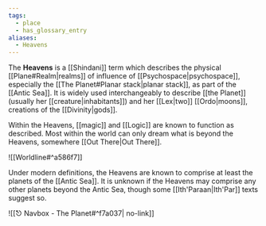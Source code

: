 ```yaml
---
tags:
  - place
  - has_glossary_entry
aliases:
  - Heavens
---
```

The **Heavens** is a [[Shindani]] term which describes the physical [[Plane#Realm|realms]] of influence of [[Psychospace|psychospace]], especially the [[The Planet#Planar stack|planar stack]], as part of the [[Antic Sea]]. It is widely used interchangeably to describe [[the Planet]] (usually her [[creature|inhabitants]]) and her [[Lex|two]] [[Ordo|moons]], creations of the [[Divinity|gods]]. 

Within the Heavens, [[magic]] and [[Logic]] are known to function as described. Most within the world can only dream what is beyond the Heavens, somewhere [[Out There|Out There]].

![[Worldline#^a586f7]]

Under modern definitions, the Heavens are known to comprise at least the planets of the [[Antic Sea]]. It is unknown if the Heavens may comprise any other planets beyond the Antic Sea, though some [[Ith'Paraan|Ith'Par]] texts suggest so. 


![[⎋ Navbox - The Planet#^f7a037| no-link]]